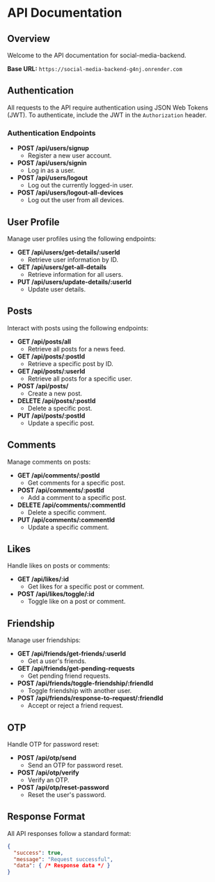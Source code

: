 # API Documentation

## Overview

Welcome to the API documentation for social-media-backend.

**Base URL:** `https://social-media-backend-g4nj.onrender.com`

## Authentication

All requests to the API require authentication using JSON Web Tokens (JWT). To authenticate, include the JWT in the `Authorization` header.

### Authentication Endpoints

- **POST /api/users/signup**
  - Register a new user account.
- **POST /api/users/signin**
  - Log in as a user.
- **POST /api/users/logout**
  - Log out the currently logged-in user.
- **POST /api/users/logout-all-devices**
  - Log out the user from all devices.

## User Profile

Manage user profiles using the following endpoints:

- **GET /api/users/get-details/:userId**
  - Retrieve user information by ID.
- **GET /api/users/get-all-details**
  - Retrieve information for all users.
- **PUT /api/users/update-details/:userId**
  - Update user details.

## Posts

Interact with posts using the following endpoints:

- **GET /api/posts/all**
  - Retrieve all posts for a news feed.
- **GET /api/posts/:postId**
  - Retrieve a specific post by ID.
- **GET /api/posts/:userId**
  - Retrieve all posts for a specific user.
- **POST /api/posts/**
  - Create a new post.
- **DELETE /api/posts/:postId**
  - Delete a specific post.
- **PUT /api/posts/:postId**
  - Update a specific post.

## Comments

Manage comments on posts:

- **GET /api/comments/:postId**
  - Get comments for a specific post.
- **POST /api/comments/:postId**
  - Add a comment to a specific post.
- **DELETE /api/comments/:commentId**
  - Delete a specific comment.
- **PUT /api/comments/:commentId**
  - Update a specific comment.

## Likes

Handle likes on posts or comments:

- **GET /api/likes/:id**
  - Get likes for a specific post or comment.
- **POST /api/likes/toggle/:id**
  - Toggle like on a post or comment.

## Friendship

Manage user friendships:

- **GET /api/friends/get-friends/:userId**
  - Get a user's friends.
- **GET /api/friends/get-pending-requests**
  - Get pending friend requests.
- **POST /api/friends/toggle-friendship/:friendId**
  - Toggle friendship with another user.
- **POST /api/friends/response-to-request/:friendId**
  - Accept or reject a friend request.

## OTP

Handle OTP for password reset:

- **POST /api/otp/send**
  - Send an OTP for password reset.
- **POST /api/otp/verify**
  - Verify an OTP.
- **POST /api/otp/reset-password**
  - Reset the user's password.

## Response Format

All API responses follow a standard format:

```json
{
  "success": true,
  "message": "Request successful",
  "data": { /* Response data */ }
}
